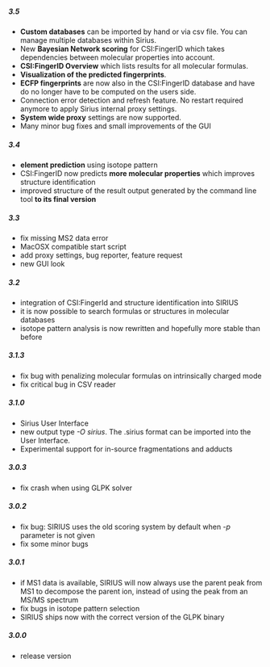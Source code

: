 ##### 3.5
-   **Custom databases** can be imported by hand or via csv file. You
    can manage multiple databases within Sirius.
-   New **Bayesian Network scoring** for CSI:FingerID which takes
    dependencies between molecular properties into account.
-   **CSI:FingerID Overview** which lists results for all
    molecular formulas.
-   **Visualization of the predicted fingerprints**.
-   **ECFP fingerprints** are now also in the CSI:FingerID database and
    have do no longer have to be computed on the users side.
-   Connection error detection and refresh feature. No restart
    required anymore to apply Sirius internal proxy settings.
-   **System wide proxy** settings are now supported.
-   Many minor bug fixes and small improvements of the GUI

##### 3.4

-   **element prediction** using isotope pattern
-   CSI:FingerID now predicts **more molecular properties** which
    improves structure identification
-   improved structure of the result output generated by the command
    line tool **to its final version**

##### 3.3

-   fix missing MS2 data error
-   MacOSX compatible start script
-   add proxy settings, bug reporter, feature request
-   new GUI look

##### 3.2

-   integration of CSI:FingerId and structure identification into SIRIUS
-   it is now possible to search formulas or structures in molecular
    databases
-   isotope pattern analysis is now rewritten and hopefully more stable
    than before

##### 3.1.3

-   fix bug with penalizing molecular formulas on intrinsically charged
    mode
-   fix critical bug in CSV reader

##### 3.1.0

-   Sirius User Interface
-   new output type *-O sirius*. The .sirius format can be imported into
    the User Interface.
-   Experimental support for in-source fragmentations and adducts

##### 3.0.3

-   fix crash when using GLPK solver

##### 3.0.2

-   fix bug: SIRIUS uses the old scoring system by default when *-p*
    parameter is not given
-   fix some minor bugs

##### 3.0.1

-   if MS1 data is available, SIRIUS will now always use the parent peak
    from MS1 to decompose the parent ion, instead of using the peak from
    an MS/MS spectrum
-   fix bugs in isotope pattern selection
-   SIRIUS ships now with the correct version of the GLPK binary

##### 3.0.0

-   release version